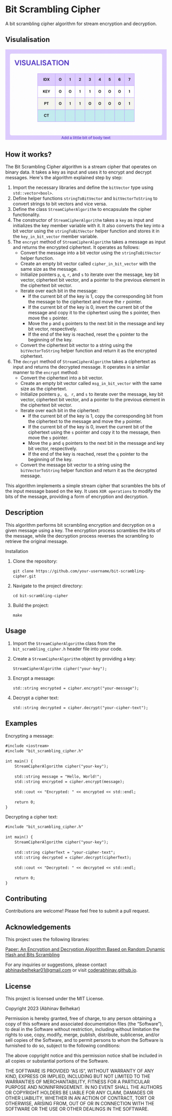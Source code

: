 # Bit Scrambling Cipher

A bit scrambling cipher algorithm for stream encryption and decryption.

## Visulalisation
![visualisation](./visulaisation.gif)

## How it works?
The Bit Scrambling Cipher algorithm is a stream cipher that operates on binary data. It takes a key as input and uses it to encrypt and decrypt messages. Here's the algorithm explained step by step:

1. Import the necessary libraries and define the `bitVector` type using `std::vector<bool>`.
2. Define helper functions `stringToBitVector` and `bitVectorToString` to convert strings to bit vectors and vice versa.
3. Define the class `StreamCipherAlgorithm` to encapsulate the cipher functionality.
4. The constructor of `StreamCipherAlgorithm` takes a `key` as input and initializes the key member variable with it. It also converts the key into a bit vector using the `stringToBitVector` helper function and stores it in the `key_in_bit_vector` member variable.
5. The `encrypt` method of `StreamCipherAlgorithm` takes a message as input and returns the encrypted ciphertext. It operates as follows:
    * Convert the message into a bit vector using the `stringToBitVector` helper function.
    * Create an empty bit vector called `cipher_in_bit_vector` with the same size as the message.
    * Initialize pointers `p`, `q`, `r`, and `s` to iterate over the message, key bit vector, ciphertext bit vector, and a pointer to the previous element in the ciphertext bit vector.
    * Iterate over each bit in the message:
        * If the current bit of the key is 1, copy the corresponding bit from the message to the ciphertext and move the `r` pointer.
        * If the current bit of the key is 0, invert the current bit of the message and copy it to the ciphertext using the s pointer, then move the `s` pointer.
        * Move the `p` and `q` pointers to the next bit in the message and key bit vector, respectively.
        * If the end of the key is reached, reset the `q` pointer to the beginning of the key.
    * Convert the ciphertext bit vector to a string using the `bitVectorToString` helper function and return it as the encrypted ciphertext.
6. The `decrypt` method of `StreamCipherAlgorithm` takes a ciphertext as input and returns the decrypted message. It operates in a similar manner to the `encrypt` method:
    * Convert the ciphertext into a bit vector.
    * Create an empty bit vector called `msg_in_bit_vector` with the same size as the ciphertext.
    * Initialize pointers `p, q, r`, and `s` to iterate over the message, key bit vector, ciphertext bit vector, and a pointer to the previous element in the ciphertext bit vector.
    * Iterate over each bit in the ciphertext:
        * If the current bit of the key is 1, copy the corresponding bit from the ciphertext to the message and move the `p` pointer.
        * If the current bit of the key is 0, invert the current bit of the ciphertext using the `s` pointer and copy it to the message, then move the `s` pointer.
        * Move the `p` and `q` pointers to the next bit in the message and key bit vector, respectively.
        * If the end of the key is reached, reset the `q` pointer to the beginning of the key.
    * Convert the message bit vector to a string using the `bitVectorToString` helper function and return it as the decrypted message.

This algorithm implements a simple stream cipher that scrambles the bits of the input message based on the key. It uses `XOR operations` to modify the bits of the message, providing a form of encryption and decryption.


## Description

This algorithm performs bit scrambling encryption and decryption on a given message using a key. The encryption process scrambles the bits of the message, while the decryption process reverses the scrambling to retrieve the original message.

Installation

1. Clone the repository:
    ```
    git clone https://github.com/your-username/bit-scrambling-cipher.git
    ```

2. Navigate to the project directory:
    ```
    cd bit-scrambling-cipher
    ```

3. Build the project:
    ```
    make
    ```

## Usage

1. Import the `StreamCipherAlgorithm` class from the `bit_scrambling_cipher.h` header file into your code.

2. Create a `StreamCipherAlgorithm` object by providing a key:
    ```
    StreamCipherAlgorithm cipher("your-key");
    ```
3. Encrypt a message:
    ```
    std::string encrypted = cipher.encrypt("your-message");
    ```
4. Decrypt a cipher text:
    ```
    std::string decrypted = cipher.decrypt("your-cipher-text");
    ```

## Examples

Encrypting a message:
```
#include <iostream>
#include "bit_scrambling_cipher.h"

int main() {
    StreamCipherAlgorithm cipher("your-key");

    std::string message = "Hello, World!";
    std::string encrypted = cipher.encrypt(message);

    std::cout << "Encrypted: " << encrypted << std::endl;

    return 0;
}
```

Decrypting a cipher text:
```
#include "bit_scrambling_cipher.h"

int main() {
    StreamCipherAlgorithm cipher("your-key");

    std::string cipherText = "your-cipher-text";
    std::string decrypted = cipher.decrypt(cipherText);

    std::cout << "Decrypted: " << decrypted << std::endl;

    return 0;
}
```

## Contributing

Contributions are welcome! Please feel free to submit a pull request.

## Acknowledgements

This project uses the following libraries:

[Paper: An Encryption and Decryption Algorithm Based on Random Dynamic Hash and Bits Scrambling](https://ieeexplore.ieee.org/document/9258781)

For any inquiries or suggestions, please contact abhinavbelhekar01@gmail.com or visit [coderabhinav.github.io](http://coderabhinav.github.io).

## License

This project is licensed under the MIT License.

Copyright 2023 (Abhinav Belhekar)

Permission is hereby granted, free of charge, to any person obtaining a copy of this software and associated documentation files (the “Software”), to deal in the Software without restriction, including without limitation the rights to use, copy, modify, merge, publish, distribute, sublicense, and/or sell copies of the Software, and to permit persons to whom the Software is furnished to do so, subject to the following conditions:

The above copyright notice and this permission notice shall be included in all copies or substantial portions of the Software.

THE SOFTWARE IS PROVIDED “AS IS”, WITHOUT WARRANTY OF ANY KIND, EXPRESS OR IMPLIED, INCLUDING BUT NOT LIMITED TO THE WARRANTIES OF MERCHANTABILITY, FITNESS FOR A PARTICULAR PURPOSE AND NONINFRINGEMENT. IN NO EVENT SHALL THE AUTHORS OR COPYRIGHT HOLDERS BE LIABLE FOR ANY CLAIM, DAMAGES OR OTHER LIABILITY, WHETHER IN AN ACTION OF CONTRACT, TORT OR OTHERWISE, ARISING FROM, OUT OF OR IN CONNECTION WITH THE SOFTWARE OR THE USE OR OTHER DEALINGS IN THE SOFTWARE.
